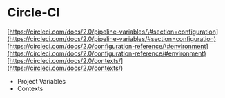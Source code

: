 # Circle-CI

[https://circleci.com/docs/2.0/pipeline-variables/\#section=configuration](https://circleci.com/docs/2.0/pipeline-variables/#section=configuration)[https://circleci.com/docs/2.0/configuration-reference/\#environment](https://circleci.com/docs/2.0/configuration-reference/#environment)[https://circleci.com/docs/2.0/contexts/](https://circleci.com/docs/2.0/contexts/)

* Project Variables
* Contexts 

